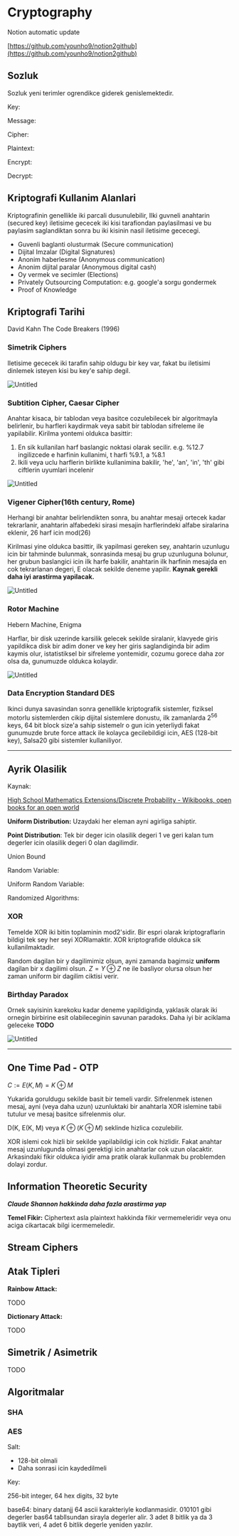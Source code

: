 # Cryptography

Notion automatic update

[https://github.com/younho9/notion2github](https://github.com/younho9/notion2github)

## Sozluk

Sozluk yeni terimler ogrendikce giderek genislemektedir.

Key:

Message:

Cipher:

Plaintext:

Encrypt:

Decrypt:

## Kriptografi Kullanim Alanlari

Kriptografinin genellikle iki parcali dusunulebilir, Ilki guvneli anahtarin (secured key)  iletisime gececek iki kisi tarafiondan paylasilmasi ve bu paylasim saglandiktan sonra bu iki kisinin nasil iletisime gececegi.

- Guvenli baglanti olusturmak (Secure communication)
- Dijital Imzalar (Digital Signatures)
- Anonim haberlesme (Anonymous communication)
- Anonim dijital paralar (Anonymous digital cash)
- Oy vermek ve secimler (Elections)
- Privately Outsourcing Computation: e.g. google'a sorgu gondermek
- Proof of Knowledge

## Kriptografi Tarihi

David Kahn The Code Breakers (1996)

### Simetrik Ciphers

Iletisime gececek iki tarafin sahip oldugu bir key var, fakat bu iletisimi dinlemek isteyen kisi bu key'e sahip degil.

![Untitled](Cryptography%2069fc9591d0f046b0883fdb153d726a46/Untitled.png)

### **Subtition Cipher, Caesar Cipher**

Anahtar kisaca, bir tablodan veya basitce cozulebilecek bir algoritmayla belirlenir, bu harfleri kaydirmak veya sabit bir tablodan sifreleme ile yapilabilir. Kirilma yontemi oldukca basittir:

1. En sik kullanilan harf baslangic noktasi olarak secilir. e.g. %12.7 ingilizcede e harfinin kullanimi, t harfi %9.1, a %8.1
2. Ikili veya uclu harflerin birlikte kullanimina bakilir, 'he', 'an', 'in', 'th' gibi ciftlerin uyumlari incelenir

![Untitled](Cryptography%2069fc9591d0f046b0883fdb153d726a46/Untitled%201.png)

### **Vigener Cipher(16th century, Rome)**

Herhangi bir anahtar belirlendikten sonra, bu anahtar mesaji ortecek kadar tekrarlanir, anahtarin alfabedeki sirasi mesajin harflerindeki alfabe siralarina eklenir, 26 harf icin mod(26)

Kirilmasi yine oldukca basittir, ilk yapilmasi gereken sey, anahtarin uzunlugu icin bir tahminde bulunmak, sonrasinda mesaj bu grup uzunluguna bolunur, her grubun baslangici icin ilk harfe bakilir, anahtarin ilk harfinin mesajda en cok tekrarlanan degeri, E olacak sekilde deneme yapilir. **Kaynak gerekli daha iyi arastirma yapilacak.**

![Untitled](Cryptography%2069fc9591d0f046b0883fdb153d726a46/Untitled%202.png)

### **Rotor Machine**

Hebern Machine, Enigma

Harflar, bir disk uzerinde karsilik gelecek sekilde siralanir, klavyede giris yapildikca disk bir adim doner ve key her giris saglandiginda bir adim kaymis olur, istatistiksel bir sifreleme yontemidir, cozumu gorece daha zor olsa da, gunumuzde oldukca kolaydir. 

![Untitled](Cryptography%2069fc9591d0f046b0883fdb153d726a46/Untitled%203.png)

### **Data Encryption Standard DES**

Ikinci dunya savasindan sonra genellikle kriptografik sistemler, fiziksel motorlu sistemlerden cikip dijital sistemlere donustu, ilk zamanlarda $2^{56}$ keys, 64 bit block size'a sahip sistemelr o gun icin yeterliydi fakat gunumuzde brute force attack ile kolayca gecilebildigi icin, AES (128-bit key), Salsa20 gibi sistemler kullaniliyor.

---

## Ayrik Olasilik

Kaynak:

[High School Mathematics Extensions/Discrete Probability - Wikibooks, open books for an open world](https://en.wikibooks.org/wiki/High_School_Mathematics_Extensions/Discrete_Probability)

**Uniform Distribution:** Uzaydaki her eleman ayni agirliga sahiptir.

**Point Distribution**: Tek bir deger icin olasilik degeri 1 ve geri kalan tum degerler icin olasilik degeri 0 olan dagilimdir.

Union Bound

Random Variable:

Uniform Random Variable:

Randomized Algorithms:

### XOR

Temelde XOR iki bitin toplaminin mod2'sidir. Bir espri olarak kriptograflarin bildigi tek sey her seyi XORlamaktir. XOR kriptografide oldukca sik kullanilmaktadir.

Random dagilan bir y dagilimimiz olsun, ayni zamanda bagimsiz **uniform** dagilan bir x dagilimi olsun. $Z = Y \oplus Z$ ne ile basliyor olursa olsun her zaman uniform bir dagilim ciktisi verir.

### Birthday Paradox

Ornek sayisinin karekoku kadar deneme yapildiginda, yaklasik olarak iki ornegin birbirine esit olabileceginin savunan paradoks. Daha iyi bir aciklama geleceke **TODO**

![Untitled](Cryptography%2069fc9591d0f046b0883fdb153d726a46/Untitled%204.png)

---

## One Time Pad - OTP

$C:=E(K, M) = K \oplus M$

Yukarida goruldugu sekilde basit bir temeli vardir. Sifrelenmek istenen mesaj, ayni (veya daha uzun) uzunluktaki bir anahtarla XOR islemine tabii tutulur ve mesaj basitce sifrelenmis olur. 

D(K, E(K, M) veya $K \oplus (K \oplus M)$ seklinde hizlica cozulebilir.

XOR islemi cok hizli bir sekilde yapilabildigi icin cok hizlidir. Fakat anahtar mesaj uzunlugunda olmasi gerektigi icin anahtarlar cok uzun olacaktir. Arkasindaki fikir oldukca iyidir ama pratik olarak kullanmak bu problemden dolayi zordur. 

## Information Theoretic Security

***Claude Shannon hakkinda daha fazla arastirma yap***

**Temel Fikir:** Ciphertext asla plaintext hakkinda fikir vermemeleridir veya onu aciga cikartacak bilgi icermemeledir.

## Stream Ciphers

## Atak Tipleri

**Rainbow Attack:**

TODO

**Dictionary Attack:**

TODO

## Simetrik / Asimetrik

TODO

## Algoritmalar

### SHA

### AES

Salt:

- 128-bit olmali
- Daha sonrasi icin kaydedilmeli

Key:

256-bit integer, 64 hex digits, 32 byte

base64: binary datanjj 64 ascii karakteriyle kodlanmasidir. 010101 gibi degerler bas64 tabllsundan sirayla degerler alir. 3 adet 8 bitlik ya da 3 baytlik veri, 4 adet 6 bitlik degerle yeniden yazılır.